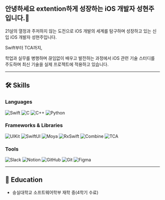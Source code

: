 ## 안녕하세요 extention하게 성장하는 iOS 개발자 성현주입니다.👋


21살의 열정과 주저하지 않는 도전으로 iOS 개발의 세계를 탐구하며 성장하고 있는 신입 iOS 개발자 성현주입니다. 

Swift부터 TCA까지,

학업과 실무를 병행하며 끊임없이 배우고 발전하는 과정에서 iOS 관련 기술 스터디를 주도하며 최신 기술을 실제 프로젝트에 적용하고 있습니다.

---

## 🛠 Skills

### Languages
![Swift](https://img.shields.io/badge/Swift-FA7343?style=for-the-badge&logo=swift&logoColor=white)
![C](https://img.shields.io/badge/C-A8B9CC?style=for-the-badge&logo=c&logoColor=white)
![C++](https://img.shields.io/badge/C++-00599C?style=for-the-badge&logo=cplusplus&logoColor=white)
![Python](https://img.shields.io/badge/Python-3776AB?style=for-the-badge&logo=python&logoColor=white)

### Frameworks & Libraries
![UIKit](https://img.shields.io/badge/UIKit-2396F3?style=for-the-badge&logo=swift&logoColor=white)
![SwiftUI](https://img.shields.io/badge/SwiftUI-5AC8FA?style=for-the-badge&logo=swift&logoColor=white)
![Moya](https://img.shields.io/badge/Moya-8855FF?style=for-the-badge&logoColor=white)
![RxSwift](https://img.shields.io/badge/RxSwift-BF0000?style=for-the-badge&logoColor=white)
![Combine](https://img.shields.io/badge/Combine-50C878?style=for-the-badge&logo=swift&logoColor=white)
![TCA](https://img.shields.io/badge/TCA-5C2D91?style=for-the-badge&logoColor=white)

### Tools
![Slack](https://img.shields.io/badge/Slack-4A154B?style=for-the-badge&logo=slack&logoColor=white)
![Notion](https://img.shields.io/badge/Notion-000000?style=for-the-badge&logo=notion&logoColor=white)
![GitHub](https://img.shields.io/badge/GitHub-181717?style=for-the-badge&logo=github&logoColor=white)
![Git](https://img.shields.io/badge/Git-F05032?style=for-the-badge&logo=git&logoColor=white)
![Figma](https://img.shields.io/badge/Figma-F24E1E?style=for-the-badge&logo=figma&logoColor=white)

---

## 🌱 Education
- 숭실대학교 소프트웨어학부 재학 중(4학기 수료)  
